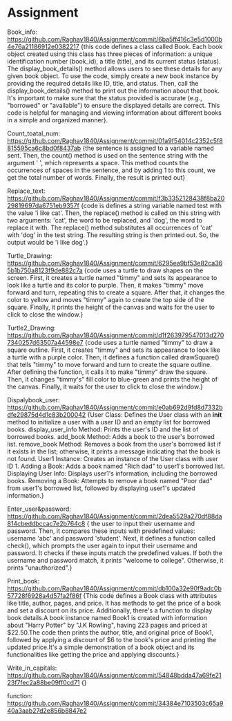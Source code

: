 # Assignment
Book_info: https://github.com/Raghav1840/Assignment/commit/6ba5ff416c3e5d1000b4e76a21186912e0382217
{this code defines a class called Book. Each book object created using this class has three pieces of information: a unique identification number (book_id), a title (title), and its current status (status). The display_book_details() method allows users to see these details for any given book object. To use the code, simply create a new book instance by providing the required details like ID, title, and status. Then, call the display_book_details() method to print out the information about that book. It's important to make sure that the status provided is accurate (e.g., "borrowed" or "available") to ensure the displayed details are correct. This code is helpful for managing and viewing information about different books in a simple and organized manner}.

Count_toatal_num: https://github.com/Raghav1840/Assignment/commit/01a9f54014c2352c5f8815595ca6c8bd0f8437ab
{the sentence is assigned to a variable named sent. Then, the count() method is used on the sentence string with the argument ' ', which represents a space. This method counts the occurrences of spaces in the sentence, and by adding 1 to this count, we get the total number of words. Finally, the result is printed out}

Replace_text: https://github.com/Raghav1840/Assignment/commit/f3b3352128438f8ba2029819697da6751eb9357f
{code is defines a string variable named test with the value 'i like cat'. Then, the replace() method is called on this string with two arguments: 'cat', the word to be replaced, and 'dog', the word to replace it with. The replace() method substitutes all occurrences of 'cat' with 'dog' in the test string. The resulting string is then printed out. So, the output would be 'i like dog'.}

Turtle_Drawing: https://github.com/Raghav1840/Assignment/commit/6295ea9bf53e82ca365b1b750a8123f9de882c7a 
{code uses a turtle to draw shapes on the screen. First, it creates a turtle named "timmy" and sets its appearance to look like a turtle and its color to purple. Then, it makes "timmy" move forward and turn, repeating this to create a square. After that, it changes the color to yellow and moves "timmy" again to create the top side of the square. Finally, it prints the height of the canvas and waits for the user to click to close the window.}

Turtle2_Drawing: https://github.com/Raghav1840/Assignment/commit/d1f263979547013d2707340257d63507a44598e7
{code uses a turtle named "timmy" to draw a square outline. First, it creates "timmy" and sets its appearance to look like a turtle with a purple color. Then, it defines a function called drawSquare() that tells "timmy" to move forward and turn to create the square outline. After defining the function, it calls it to make "timmy" draw the square. Then, it changes "timmy's" fill color to blue-green and prints the height of the canvas. Finally, it waits for the user to click to close the window.}

Dispalybook_user: https://github.com/Raghav1840/Assignment/commit/e0ab692d9fd8d7332bdfe29875d4d1c83b200042 
{User Class: Defines the User class with an __init__ method to initialize a user with a user ID and an empty list for borrowed books.
display_user_info Method: Prints the user's ID and the list of borrowed books.
add_book Method: Adds a book to the user's borrowed list.
remove_book Method: Removes a book from the user's borrowed list if it exists in the list; otherwise, it prints a message indicating that the book is not found.
User1 Instance: Creates an instance of the User class with user ID 1.
Adding a Book: Adds a book named "Rich dad" to user1's borrowed list.
Displaying User Info: Displays user1's information, including the borrowed books.
Removing a Book: Attempts to remove a book named "Poor dad" from user1's borrowed list, followed by displaying user1's updated information.}

Enter_user&password: https://github.com/Raghav1840/Assignment/commit/2dea5529a270df88da814cbeddbccac7e2b764c8 
{ the user to input their username and password. Then, it compares these inputs with predefined values: username 'abc' and password 'student'.
Next, it defines a function called check(), which prompts the user again to input their username and password. It checks if these inputs match the predefined values. If both the username and password match, it prints "welcome to college". Otherwise, it prints "unauthorized".}

Print_book: https://github.com/Raghav1840/Assignment/commit/db100a32e90f9adc0b57728f6928a4d57fa2f86f 
{This code defines a Book class with attributes like title, author, pages, and price. It has methods to get the price of a book and set a discount on its price. Additionally, there's a function to display book details.A book instance named Book1 is created with information about "Harry Potter" by "J.K Rowling", having 223 pages and priced at $22.50.The code then prints the author, title, and original price of Book1, followed by applying a discount of $6 to the book's price and printing the updated price.It's a simple demonstration of a book object and its functionalities like getting the price and applying discounts.}

Write_in_capitals: https://github.com/Raghav1840/Assignment/commit/54848bdda47a69fe2123f7fec2a88be09ff0cd71 
{}

function: https://github.com/Raghav1840/Assignment/commit/34384e7103503c65a940a3aab27d2e856b8847e2
